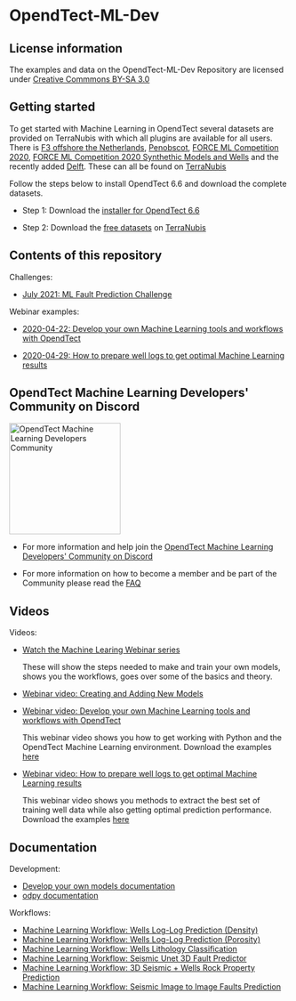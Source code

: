 # OpendTect-ML-Dev

## License information

The examples and data on the OpendTect-ML-Dev Repository are licensed under [Creative Commmons BY-SA 3.0](https://creativecommons.org/licenses/by-sa/3.0/)

## Getting started

To get started with Machine Learning in OpendTect several datasets are provided on TerraNubis with which all plugins are available for all users.
There is [F3 offshore the Netherlands](https://terranubis.com/datainfo/F3-Demo-2020), [Penobscot](https://terranubis.com/datainfo/Penobscot), [FORCE ML Competition 2020](https://terranubis.com/datainfo/FORCE-ML-Competition-2020), [FORCE ML Competition 2020 Synthethic Models and Wells](https://terranubis.com/datainfo/FORCE-ML-Competition-2020-Synthetic-Models-and-Wells) and the recently added [Delft](https://terranubis.com/datainfo/Delft). These can all be found on [TerraNubis](https://terranubis.com/)

Follow the steps below to install OpendTect 6.6 and download the complete datasets.

- Step 1: Download the [installer for OpendTect 6.6](https://dgbes.com/index.php/download)

- Step 2: Download the [free datasets](https://terranubis.com/datalist/free) on [TerraNubis](https://terranubis.com/)

## Contents of this repository

Challenges:

- [July 2021: ML Fault Prediction Challenge](https://github.com/OpendTect/OpendTect-ML-Dev/tree/main/challenges/2021-ML-Fault-Prediction-Challenge)

Webinar examples:

- [2020-04-22: Develop your own Machine Learning tools and workflows with OpendTect](https://github.com/OpendTect/OpendTect-ML-Dev/tree/main/webinars/2021-04-22)

- [2020-04-29: How to prepare well logs to get optimal Machine Learning results](https://github.com/OpendTect/OpendTect-ML-Dev/tree/main/webinars/2021-04-29)

## OpendTect Machine Learning Developers' Community on Discord

<img src="https://dgbes.com/images/discord_logo.svg" width="200px" alt="OpendTect Machine Learning Developers Community" />


- For more information and help join the [OpendTect Machine Learning Developers' Community on Discord](https://discord.gg/9cVrW2sNza)

- For more information on how to become a member and be part of the Community please read the [FAQ](https://dgbes.com/index.php/support/faq-opendtect-machine-learning-developers-community-discord-server)

## Videos

Videos:

- [Watch the Machine Learing Webinar series](https://videos.opendtect.org/#machinelearningwebinars)

   These will show the steps needed to make and train your own models, shows you the workflows, goes over some of the basics and theory.

- [Webinar video: Creating and Adding New Models](https://videos.opendtect.org/?id=12)

- [Webinar video: Develop your own Machine Learning tools and workflows with OpendTect](https://videos.opendtect.org/?id=134)

   This webinar video shows you how to get working with Python and the OpendTect Machine Learning environment.
   Download the examples [here](https://github.com/OpendTect/OpendTect-ML-Dev/tree/main/webinars/2021-04-22)

- [Webinar video: How to prepare well logs to get optimal Machine Learning results](https://videos.opendtect.org/?id=135)

   This webinar video shows you methods to extract the best set of training well data while also getting optimal prediction performance.
   Download the examples [here](https://github.com/OpendTect/OpendTect-ML-Dev/tree/main/webinars/2021-04-29)

## Documentation

Development:

- [Develop your own models documentation](https://doc.opendtect.org/6.6.0/doc/ML_devmodels/Default.htm)
- [odpy documentation](https://doc.opendtect.org/6.6.0/doc/Programmer/odpy/index.html)

Workflows:

- [Machine Learning Workflow: Wells Log-Log Prediction (Density)](https://static.dgbes.com/images/PDF/1_ML_Wells_Log_Log_Prediction(Density).pdf)
- [Machine Learning Workflow: Wells Log-Log Prediction (Porosity)](https://static.dgbes.com/images/PDF/1_ML_Wells_Log_Log_Prediction(Porosity).pdf)
- [Machine Learning Workflow: Wells Lithology Classification](https://static.dgbes.com/images/PDF/3_ML_Seismic_bodies_Supervised3D.pdf)
- [Machine Learning Workflow: Seismic Unet 3D Fault Predictor](https://static.dgbes.com/images/PDF/4_ML_Seismic_Unet3DFaultPredictor.pdf)
- [Machine Learning Workflow: 3D Seismic + Wells Rock Property Prediction](https://static.dgbes.com/images/PDF/5_ML_3D_SeismicWells_RockPropertyPrediction.pdf)
- [Machine Learning Workflow: Seismic Image to Image Faults Prediction](https://static.dgbes.com/images/PDF/6_ML_Seismic_Image_to_Image_Faults_Prediction.pdf)

